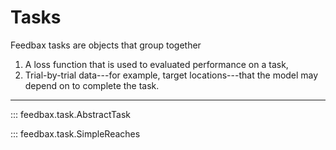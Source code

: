 # Tasks

Feedbax tasks are objects that group together 

1) A loss function that is used to evaluated performance on a task,
2) Trial-by-trial data---for example, target locations---that the model may depend on to complete the task.

---

::: feedbax.task.AbstractTask

::: feedbax.task.SimpleReaches
